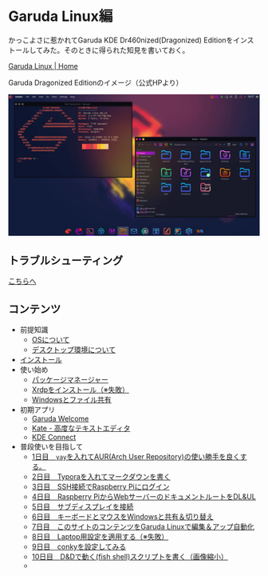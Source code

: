 # Garuda Linux編

かっこよさに惹かれてGaruda KDE Dr460nized(Dragonized) Editionをインストールしてみた。そのときに得られた知見を書いておく。

[Garuda Linux \| Home](https://garudalinux.org/)

Garuda Dragonized Editionのイメージ（公式HPより）

![Garuda Linux Dragonized](image/index/garuda-dr460nized.webp)

## トラブルシューティング

[こちらへ](troubleshooting.html)

## コンテンツ

* 前提知識
  * [OSについて](intro_aboutOS.html)
  * [デスクトップ環境について](intro_aboutDE.html)
* [インストール](install.html)
* 使い始め
  * [パッケージマネージャー](pacman.html)
  * [Xrdpをインストール（※失敗）](xrdp.html)
  * [Windowsとファイル共有](samba.html)
* 初期アプリ
  * [Garuda Welcome](garuda_welcome.html)
  * [Kate - 高度なテキストエディタ](kate.html)
  * [KDE Connect](kdeconnect.html)
* 普段使いを目指して
  * [1日目　`yay`を入れてAUR(Arch User Repository)の使い勝手を良くする。](day01_yay.html)
  * [2日目　Typoraを入れてマークダウンを書く](day02_typora.html)
  * [3日目　SSH接続でRaspberry Piにログイン](day03_ssh.html)
  * [4日目　Raspberry PiからWebサーバーのドキュメントルートをDL&UL](day04_dl_document_root.html)
  * [5日目　サブディスプレイを接続](day05_subscreen.html)
  * [6日目　キーボードとマウスをWindowsと共有＆切り替え](day06_sharing_keyboard_and_mouse.html)
  * [7日目　このサイトのコンテンツをGaruda Linuxで編集＆アップ自動化](day07_edit_on_garuda.html)
  * [8日目　Laptop用設定を適用する（※失敗）](day08_turning_for_laptop.html)
  * [9日目　conkyを設定してみる](day09_conky.html)
  * [10日目　D&Dで動く(fish shell)スクリプトを書く（画像縮小）](day10_fish_script_with_dnd.html)
  * 

